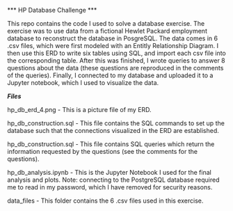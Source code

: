 *** HP Database Challenge ***

This repo contains the code I used to solve a database exercise. The exercise was to use data from a fictional Hewlet Packard employment database to reconstruct
the database in PosgreSQL. The data comes in 6 .csv files, which were first modeled with an Entitly Relationship Diagram. I then use this ERD to write 
six tables using SQL, and import each csv file into the corresponding table. After this was finished, I wrote queries to answer 8 questions about the data
(these questions are reproduced in the comments of the queries). Finally, I connected to my database and uploaded it to a Jupyter notebook, which I used to 
visualize the data. 

***Files***

hp_db_erd_4.png  - This is a picture file of my ERD.

hp_db_construction.sql - This file contains the SQL commands to set up the database such that the connections visualized in the ERD are established.

hp_db_construction.sql - This file contains SQL queries which return the information requested by the questions (see the comments for the questions).

hp_db_analysis.ipynb  - This is the Jupyter Notebook I used for the final analysis and plots. Note: connecting to the PostgreSQL database required me
to read in my password, which I have removed for security reasons.

data_files - This folder contains the 6 .csv files used in this exercise.
